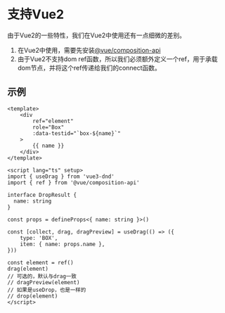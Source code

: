# 支持Vue2

由于Vue2的一些特性，我们在Vue2中使用还有一点细微的差别。

1. 在Vue2中使用，需要先安装[@vue/composition-api](https://github.com/vuejs/composition-api)
2. 由于Vue2不支持dom ref函数，所以我们必须额外定义一个ref，用于承载dom节点，并将这个ref传递给我们的connect函数。

## 示例
```vue
<template>
    <div
        ref="element"
        role="Box"
        :data-testid="`box-${name}`"
    >
        {{ name }}
    </div>
</template>

<script lang="ts" setup>
import { useDrag } from 'vue3-dnd'
import { ref } from '@vue/composition-api'

interface DropResult {
  name: string
}

const props = defineProps<{ name: string }>()

const [collect, drag, dragPreview] = useDrag(() => ({
    type: 'BOX',
    item: { name: props.name },
}))

const element = ref()
drag(element)
// 可选的，默认与drag一致
// dragPreview(element)
// 如果是useDrop，也是一样的
// drop(element)
</script>
```

